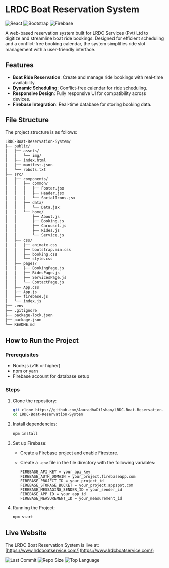 # LRDC Boat Reservation System

![React](https://img.shields.io/badge/React-20232A?style=flat&logo=react&logoColor=61DAFB)
![Bootstrap](https://img.shields.io/badge/Bootstrap-7952B3?style=flat&logo=bootstrap&logoColor=white)
![Firebase](https://img.shields.io/badge/Firebase-FFA000?style=flat&logo=firebase&logoColor=white)

A web-based reservation system built for LRDC Services (Pvt) Ltd to digitize and streamline boat ride bookings. Designed for efficient scheduling and a conflict-free booking calendar, the system simplifies ride slot management with a user-friendly interface.

## Features

- **Boat Ride Reservation**: Create and manage ride bookings with real-time availability.
- **Dynamic Scheduling**: Conflict-free calendar for ride scheduling.
- **Responsive Design**: Fully responsive UI for compatibility across devices.
- **Firebase Integration**: Real-time database for storing booking data.

## File Structure

The project structure is as follows:

```bash
LRDC-Boat-Reservation-System/
├── public/
│   ├── assets/
│   │   └── img/
│   ├── index.html
│   ├── manifest.json
│   └── robots.txt
├── src/
│   ├── components/
│   │   ├── common/
│   │   │   ├── Footer.jsx
│   │   │   ├── Header.jsx
│   │   │   └── SocialIcons.jsx
│   │   ├── data/
│   │   │   └── Data.jsx
│   │   └── home/
│   │       ├── About.js
│   │       ├── Booking.js
│   │       ├── Carousel.js
│   │       ├── Rides.js
│   │       └── Service.js
│   ├── css/
│   │   ├── animate.css
│   │   ├── bootstrap.min.css
│   │   ├── booking.css
│   │   └── style.css
│   ├── pages/
│   │   ├── BookingPage.js
│   │   ├── RidesPage.js
│   │   ├── ServicesPage.js
│   │   └── ContactPage.js
│   ├── App.css
│   ├── App.js
│   ├── firebase.js
│   └── index.js
├── .env
├── .gitignore
├── package-lock.json
├── package.json
└── README.md
```

## How to Run the Project

### Prerequisites

- Node.js (v16 or higher)
- npm or yarn
- Firebase account for database setup

### Steps

1. Clone the repository:

   ```bash
   git clone https://github.com/AnuradhaDilshan/LRDC-Boat-Reservation-System.git
   cd LRDC-Boat-Reservation-System
   ```

2. Install dependencies:

   ```bash
   npm install
   ```

3. Set up Firebase:

   - Create a Firebase project and enable Firestore.

   - Create a `.env` file in the file directory with the following variables:
     ```env
     FIREBASE_API_KEY = your_api_key
     FIREBASE_AUTH_DOMAIN = your_project.firebaseapp.com
     FIREBASE_PROJECT_ID = your_project_id
     FIREBASE_STORAGE_BUCKET = your_project.appspot.com
     FIREBASE_MESSAGING_SENDER_ID = your_sender_id
     FIREBASE_APP_ID = your_app_id
     FIREBASE_MEASUREMENT_ID = your_measurement_id
     ```

4. Running the Project:

   ```bash
   npm start
   ```

## Live Website

The LRDC Boat Reservation System is live at: [https://www.lrdcboatservice.com/](https://www.lrdcboatservice.com/)

![Last Commit](https://img.shields.io/github/last-commit/AnuradhaDilshan/LRDC-Boat-Reservation-System)
![Repo Size](https://img.shields.io/github/repo-size/AnuradhaDilshan/LRDC-Boat-Reservation-System)
![Top Language](https://img.shields.io/github/languages/top/AnuradhaDilshan/LRDC-Boat-Reservation-System)
